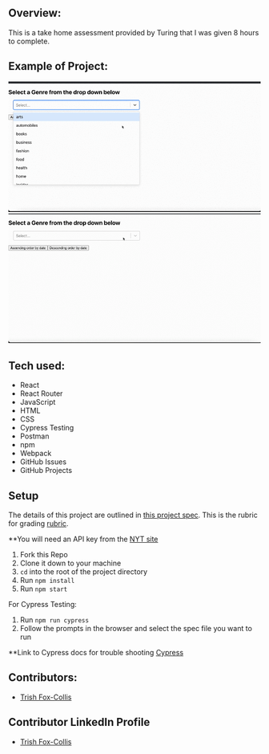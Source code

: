 ## Overview:

This is a take home assessment provided by Turing that I was given 8 hours to complete.  

## Example of Project:

![Demo of Project](./src/walkthrough.gif)
![Demo of Project](./src/walkthrough2.gif)

## Tech used:
* React
* React Router
* JavaScript
* HTML
* CSS
* Cypress Testing
* Postman
* npm
* Webpack
* GitHub Issues
* GitHub Projects


## Setup

The details of this project are outlined in [this project spec](https://mod4.turing.edu/projects/take_home/take_home_fe).
This is the rubric for grading [rubric](https://mod4.turing.edu/projects/take_home/take_home_rubric).

**You will need an API key from the [NYT site](https://developer.nytimes.com/docs/top-stories-product/1/overview)

1. Fork this Repo
2. Clone it down to your machine
3. `cd` into the root of the project directory
4. Run `npm install`
5. Run `npm start`


For Cypress Testing:
1. Run `npm run cypress`
2. Follow the prompts in the browser and select the spec file you want to run

**Link to Cypress docs for trouble shooting [Cypress](https://docs.cypress.io/guides/getting-started/installing-cypress)

## Contributors:
- [Trish Fox-Collis](https://github.com/tfoxcollis)

## Contributor LinkedIn Profile
- [Trish Fox-Collis](https://www.linkedin.com/in/trish-fox-collis/)
